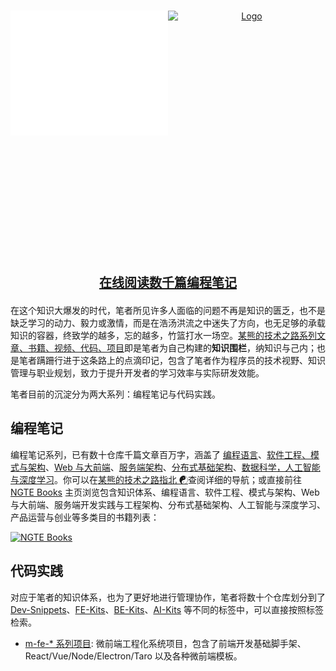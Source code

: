 <!-- PROJECT LOGO -->
<br />
<p align="center">
  <a href="https://github.com/wx-chevalier" style="display: flex">
    <img src="https://raw.githubusercontent.com/wx-chevalier/wx-chevalier/master/header.svg" alt="Logo" style="width: 50%;height: 200px" />
    <img src="https://github-readme-stats.vercel.app/api?username=wx-chevalier" alt="Logo" style="width: 50%;height: 400px" />
  </a>

  <p align="center" style="font-size: 20px">
    <strong><a href="https://ng-tech.icu/books/">在线阅读数千篇编程笔记</a></strong>
  </p>
</p>

在这个知识大爆发的时代，笔者所见许多人面临的问题不再是知识的匮乏，也不是缺乏学习的动力、毅力或激情，而是在浩汤洪流之中迷失了方向，也无足够的承载知识的容器，终致学的越多，忘的越多，竹篮打水一场空。[某熊的技术之路系列文章、书籍、视频、代码、项目](https://github.com/wx-chevalier)即是笔者为自己构建的**知识围栏**，纳知识与己内；也是笔者蹒跚行进于这条路上的点滴印记，包含了笔者作为程序员的技术视野、知识管理与职业规划，致力于提升开发者的学习效率与实际研发效能。

笔者目前的沉淀分为两大系列：编程笔记与代码实践。

## 编程笔记

编程笔记系列，已有数十仓库千篇文章百万字，涵盖了 [编程语言](https://github.com/wx-chevalier/PLT-Series)、[软件工程、模式与架构](https://github.com/wx-chevalier/SoftwareArchitecture-Series)、[Web 与大前端](https://github.com/wx-chevalier/Web-Series)、[服务端架构](https://github.com/wx-chevalier/MicroHA-Series)、[分布式基础架构](https://github.com/wx-chevalier/DistributedSystem-Series)、[数据科学，人工智能与深度学习](https://github.com/wx-chevalier/AI-Series)。你可以在[某熊的技术之路指北 ☯](https://github.com/wx-chevalier/Developer-Zero-To-Mastery)查阅详细的导航；或直接前往 [NGTE Books](https://ng-tech.icu/books/) 主页浏览包含知识体系、编程语言、软件工程、模式与架构、Web 与大前端、服务端开发实践与工程架构、分布式基础架构、人工智能与深度学习、产品运营与创业等多类目的书籍列表：

[![NGTE Books](https://s2.ax1x.com/2020/01/18/19uXtI.png)](https://ng-tech.icu/books/)

## 代码实践

对应于笔者的知识体系，也为了更好地进行管理协作，笔者将数十个仓库划分到了 [Dev-Snippets](https://github.com/Dev-Snippets)、[FE-Kits](https://github.com/FE-Kits)、[BE-Kits](https://github.com/BE-Kits)、[AI-Kits](https://github.com/AI-Kits) 等不同的标签中，可以直接按照标签检索。

- [m-fe-* 系列项目](https://github.com/wx-chevalier?tab=repositories&q=m-fe&type=&language=): 微前端工程化系统项目，包含了前端开发基础脚手架、React/Vue/Node/Electron/Taro 以及各种微前端模板。
